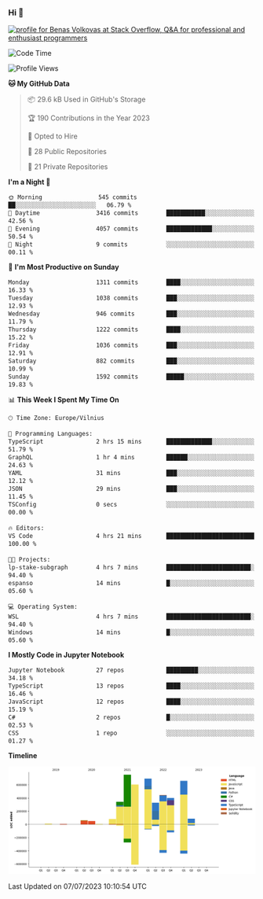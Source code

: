 ### Hi 👋
<a href="https://stackoverflow.com/users/14954249/benas-volkovas"><img src="https://stackoverflow.com/users/flair/14954249.png?theme=dark" width="208" height="58" alt="profile for Benas Volkovas at Stack Overflow, Q&amp;A for professional and enthusiast programmers" title="profile for Benas Volkovas at Stack Overflow, Q&amp;A for professional and enthusiast programmers"></a>

<!--START_SECTION:waka-->
![Code Time](http://img.shields.io/badge/Code%20Time-1%2C467%20hrs%2055%20mins-blue)

![Profile Views](http://img.shields.io/badge/Profile%20Views-0-blue)

**🐱 My GitHub Data** 

> 📦 29.6 kB Used in GitHub's Storage 
 > 
> 🏆 190 Contributions in the Year 2023
 > 
> 💼 Opted to Hire
 > 
> 📜 28 Public Repositories 
 > 
> 🔑 21 Private Repositories 
 > 
**I'm a Night 🦉** 

```text
🌞 Morning                545 commits         ██░░░░░░░░░░░░░░░░░░░░░░░   06.79 % 
🌆 Daytime                3416 commits        ███████████░░░░░░░░░░░░░░   42.56 % 
🌃 Evening                4057 commits        █████████████░░░░░░░░░░░░   50.54 % 
🌙 Night                  9 commits           ░░░░░░░░░░░░░░░░░░░░░░░░░   00.11 % 
```
📅 **I'm Most Productive on Sunday** 

```text
Monday                   1311 commits        ████░░░░░░░░░░░░░░░░░░░░░   16.33 % 
Tuesday                  1038 commits        ███░░░░░░░░░░░░░░░░░░░░░░   12.93 % 
Wednesday                946 commits         ███░░░░░░░░░░░░░░░░░░░░░░   11.79 % 
Thursday                 1222 commits        ████░░░░░░░░░░░░░░░░░░░░░   15.22 % 
Friday                   1036 commits        ███░░░░░░░░░░░░░░░░░░░░░░   12.91 % 
Saturday                 882 commits         ███░░░░░░░░░░░░░░░░░░░░░░   10.99 % 
Sunday                   1592 commits        █████░░░░░░░░░░░░░░░░░░░░   19.83 % 
```


📊 **This Week I Spent My Time On** 

```text
🕑︎ Time Zone: Europe/Vilnius

💬 Programming Languages: 
TypeScript               2 hrs 15 mins       █████████████░░░░░░░░░░░░   51.79 % 
GraphQL                  1 hr 4 mins         ██████░░░░░░░░░░░░░░░░░░░   24.63 % 
YAML                     31 mins             ███░░░░░░░░░░░░░░░░░░░░░░   12.12 % 
JSON                     29 mins             ███░░░░░░░░░░░░░░░░░░░░░░   11.45 % 
TSConfig                 0 secs              ░░░░░░░░░░░░░░░░░░░░░░░░░   00.00 % 

🔥 Editors: 
VS Code                  4 hrs 21 mins       █████████████████████████   100.00 % 

🐱‍💻 Projects: 
lp-stake-subgraph        4 hrs 7 mins        ████████████████████████░   94.40 % 
espanso                  14 mins             █░░░░░░░░░░░░░░░░░░░░░░░░   05.60 % 

💻 Operating System: 
WSL                      4 hrs 7 mins        ████████████████████████░   94.40 % 
Windows                  14 mins             █░░░░░░░░░░░░░░░░░░░░░░░░   05.60 % 
```

**I Mostly Code in Jupyter Notebook** 

```text
Jupyter Notebook         27 repos            █████████░░░░░░░░░░░░░░░░   34.18 % 
TypeScript               13 repos            ████░░░░░░░░░░░░░░░░░░░░░   16.46 % 
JavaScript               12 repos            ████░░░░░░░░░░░░░░░░░░░░░   15.19 % 
C#                       2 repos             █░░░░░░░░░░░░░░░░░░░░░░░░   02.53 % 
CSS                      1 repo              ░░░░░░░░░░░░░░░░░░░░░░░░░   01.27 % 
```



**Timeline**

![Lines of Code chart](https://raw.githubusercontent.com/BenasVolkovas/BenasVolkovas/main/assets/bar_graph.png)


 Last Updated on 07/07/2023 10:10:54 UTC
<!--END_SECTION:waka-->
